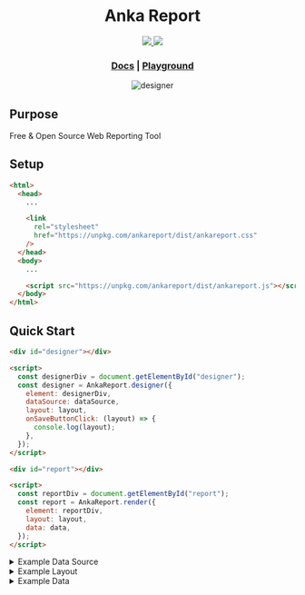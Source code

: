 <h1 align="center">Anka Report</h1>

<p align="center">
  <a href="https://www.npmjs.com/package/ankareport" title="npm package">
    <img src="https://img.shields.io/npm/v/ankareport">
  </a>
  <a href="https://opensource.org/licenses/MIT" title="License: MIT">
    <img src="https://img.shields.io/badge/License-MIT-blue.svg">
  </a>
</p>

<h3 align="center">
  <a href="https://ankareport.github.io/docs/getting-started" target="_blank" title="Documentation">Docs</a> |
  <a href="https://ankareport.github.io/examples/playground" target="_blank" title="Playground">Playground</a>
</h3>

<p align="center">
  <img src="https://cdn.jsdelivr.net/gh/ankareport/assets/designer/designer.png" alt="designer">
</p>

## Purpose

Free & Open Source Web Reporting Tool

## Setup

```html
<html>
  <head>
    ...

    <link
      rel="stylesheet"
      href="https://unpkg.com/ankareport/dist/ankareport.css"
    />
  </head>
  <body>
    ...

    <script src="https://unpkg.com/ankareport/dist/ankareport.js"></script>
  </body>
</html>
```

## Quick Start

```html
<div id="designer"></div>

<script>
  const designerDiv = document.getElementById("designer");
  const designer = AnkaReport.designer({
    element: designerDiv,
    dataSource: dataSource,
    layout: layout,
    onSaveButtonClick: (layout) => {
      console.log(layout);
    },
  });
</script>
```

```html
<div id="report"></div>

<script>
  const reportDiv = document.getElementById("report");
  const report = AnkaReport.render({
    element: reportDiv,
    layout: layout,
    data: data,
  });
</script>
```

<details>
  <summary>Example Data Source</summary>

```js
const dataSource = [
  { label: "Header 1", field: "header1" },
  { label: "Header 2", field: "header2" },
  {
    label: "Content",
    children: [
      { label: "Name", field: "name" },
      { label: "Surname", field: "surname" },
    ],
  },
  { label: "Footer 1", field: "footer1" },
  { label: "Footer 2", field: "footer2" },
];
```

</details>

<details>
  <summary>Example Layout</summary>

```js
const layout = {
  width: 500,
  headerSection: {
    height: 50,
    items: [
      {
        text: "Header 1",
        binding: "header1",
        x: 5,
        y: 4,
        width: 100,
        height: 20,
      },
      {
        text: "Header 2",
        binding: "header2",
        x: 5,
        y: 28,
        width: 200,
        height: 20,
      },
    ],
  },
  contentSection: {
    height: 75,
    binding: "content",
    items: [
      {
        text: "Label1",
        binding: "name",
        x: 9,
        y: 6,
        width: 100,
        height: 20,
      },
      {
        text: "Label2",
        binding: "surname",
        x: 9,
        y: 26,
        width: 200,
        height: 40,
      },
    ],
  },
  footerSection: {
    height: 40,
    items: [
      {
        text: "Copyright",
        x: 150,
        y: 8,
        width: 100,
        height: 20,
      },
      {
        text: "Desc",
        binding: "footer2",
        x: 250,
        y: 8,
        width: 100,
        height: 20,
      },
    ],
  },
};
```

</details>

<details>
  <summary>Example Data</summary>

```js
const data = {
  header1: "Header 1",
  header2: "Header 2",
  content: [
    {
      name: "John1",
      surname: "Doe1",
    },
    {
      name: "John2",
      surname: "Doe2",
    },
    {
      name: "John3",
      surname: "Doe3",
    },
  ],
  footer1: "Footer 1",
  footer2: "Footer 2",
};
```

</details>
